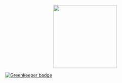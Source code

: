 <div align="center">
  <a href="https://atilafassina.com" target="_blank">
    <img src="https://atilafassina.com/static/logo.png" width='200' />
  </a>
</div>


[![Greenkeeper badge](https://badges.greenkeeper.io/atilafassina/atilafassina.github.io.svg)](https://greenkeeper.io/)